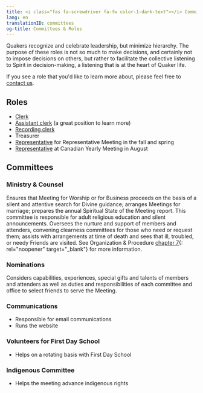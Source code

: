 ```yaml
---
title: <i class="fas fa-screwdriver fa-fw color-1-dark-text"></i> Committees & Roles <i class="fas fa-theater-masks fa-fw color-1-text"></i>
lang: en
translationID: committees
og-title: Committees & Roles
---
```

Quakers recognize and celebrate leadership, but minimize hierarchy. The purpose of these roles is not so much to make decisions, and certainly not to impose decisions on others, but rather to facilitate the collective listening to Spirit in decision-making, a listening that is at the heart of Quaker life.

If you see a role that you'd like to learn more about, please feel free to [contact us](/contact).

## Roles <i class="fas fa-theater-masks fa-fw color-1-text"></i>
* [Clerk](/next_steps/business#clerk)
* [Assistant clerk](/next_steps/business#the-assistant-clerk) (a great position to learn more)
* [Recording clerk](/next_steps/business#the-recording-clerk)
* Treasurer
* [Representative](/next_steps/repping_meeting) for Representative Meeting in the fall and spring
* [Representative](/next_steps/repping_meeting) at Canadian Yearly Meeting in August

## Committees <i class="fas fa-screwdriver fa-fw color-1-dark-text"></i>

### Ministry & Counsel
Ensures that Meeting for Worship or for Business proceeds on the basis of a silent and attentive search for Divine guidance; arranges Meetings for marriage; prepares the annual Spiritual State of the Meeting report. This committee is responsible for adult religious education and silent announcements. Oversees the nurture and support of members and attenders, convening clearness committees for those who need or request them; assists with arrangements at time of death and sees that ill, troubled, or needy Friends are visited. See Organization & Procedure [chapter 7](https://quaker.ca/cympublications/organization-and-procedure/#CHAPTER_7_Meeting_of_Ministry_and_Counsel){: rel="noopener" target="_blank"} for more information.

### Nominations
Considers capabilities, experiences, special gifts and talents of members and attenders as well as duties and responsibilities of each committee and office to select friends to serve the Meeting.


### Communications
* Responsible for email communications
* Runs the website

### Volunteers for First Day School
* Helps on a rotating basis with First Day School

### Indigenous Committee
* Helps the meeting advance indigenous rights
